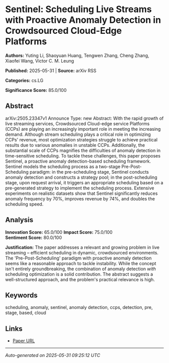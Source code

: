# Sentinel: Scheduling Live Streams with Proactive Anomaly Detection in Crowdsourced Cloud-Edge Platforms

**Authors:** Yuting Li, Shaoyuan Huang, Tengwen Zhang, Cheng Zhang, Xiaofei Wang, Victor C. M. Leung

**Published:** 2025-05-31 | **Source:** arXiv RSS

**Categories:** cs.LG

**Significance Score:** 85.0/100

## Abstract

arXiv:2505.23347v1 Announce Type: new 
Abstract: With the rapid growth of live streaming services, Crowdsourced Cloud-edge service Platforms (CCPs) are playing an increasingly important role in meeting the increasing demand. Although stream scheduling plays a critical role in optimizing CCPs' revenue, most optimization strategies struggle to achieve practical results due to various anomalies in unstable CCPs. Additionally, the substantial scale of CCPs magnifies the difficulties of anomaly detection in time-sensitive scheduling. To tackle these challenges, this paper proposes Sentinel, a proactive anomaly detection-based scheduling framework. Sentinel models the scheduling process as a two-stage Pre-Post-Scheduling paradigm: in the pre-scheduling stage, Sentinel conducts anomaly detection and constructs a strategy pool; in the post-scheduling stage, upon request arrival, it triggers an appropriate scheduling based on a pre-generated strategy to implement the scheduling process. Extensive experiments on realistic datasets show that Sentinel significantly reduces anomaly frequency by 70%, improves revenue by 74%, and doubles the scheduling speed.

## Analysis

**Innovation Score:** 65.0/100
**Impact Score:** 75.0/100  
**Sentiment Score:** 80.0/100

**Justification:** The paper addresses a relevant and growing problem in live streaming – efficient scheduling in dynamic, crowdsourced environments. The 'Pre-Post-Scheduling' paradigm with proactive anomaly detection seems like a reasonable approach to tackle instability. While the concept isn't entirely groundbreaking, the combination of anomaly detection *with* scheduling optimization is a solid contribution. The abstract suggests a well-structured approach, and the problem's practical relevance is high.

## Keywords

scheduling, anomaly, sentinel, anomaly detection, ccps, detection, pre, stage, based, cloud

## Links

- [Paper URL](https://arxiv.org/abs/2505.23347)

---
*Auto-generated on 2025-05-31 09:25:12 UTC*
